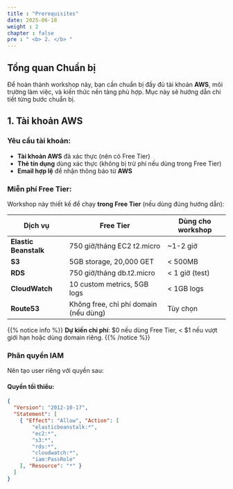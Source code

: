 ```yaml
---
title : "Prerequisites"
date: 2025-06-18
weight : 2
chapter : false
pre : " <b> 2. </b> "
---
```


## Tổng quan Chuẩn bị

Để hoàn thành workshop này, bạn cần chuẩn bị đầy đủ tài khoản **AWS**, môi trường làm việc, và kiến thức nền tảng phù hợp. Mục này sẽ hướng dẫn chi tiết từng bước chuẩn bị.

## 1. Tài khoản AWS

### Yêu cầu tài khoản:
- **Tài khoản AWS** đã xác thực (nên có Free Tier)
- **Thẻ tín dụng** dùng xác thực (không bị trừ phí nếu dùng trong Free Tier)
- **Email hợp lệ** để nhận thông báo từ **AWS**

### Miễn phí Free Tier:
Workshop này thiết kế để chạy **trong Free Tier** (nếu dùng đúng hướng dẫn):

| Dịch vụ               | Free Tier                  | Dùng cho workshop         |
|-----------------------|---------------------------|---------------------------|
| **Elastic Beanstalk** | 750 giờ/tháng EC2 t2.micro| ~1-2 giờ                  |
| **S3**                | 5GB storage, 20,000 GET   | < 500MB                   |
| **RDS**               | 750 giờ/tháng db.t2.micro | < 1 giờ (test)            |
| **CloudWatch**        | 10 custom metrics, 5GB logs| < 1GB logs               |
| **Route53**           | Không free, chỉ phí domain (nếu dùng) | Tùy chọn         |

{{% notice info %}}
**Dự kiến chi phí**: $0 nếu dùng Free Tier, < $1 nếu vượt giới hạn hoặc dùng domain riêng.
{{% /notice %}}

### Phân quyền IAM

Nên tạo user riêng với quyền sau:

#### **Quyền tối thiểu:**
```json
{
  "Version": "2012-10-17",
  "Statement": [
    { "Effect": "Allow", "Action": [
        "elasticbeanstalk:*",
        "ec2:*",
        "s3:*",
        "rds:*",
        "cloudwatch:*",
        "iam:PassRole"
    ], "Resource": "*" }
  ]
}
